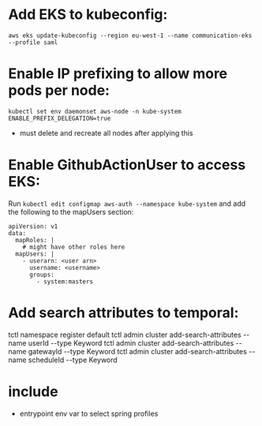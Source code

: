 # Add EKS to kubeconfig:
`aws eks update-kubeconfig --region eu-west-1 --name communication-eks --profile saml`

# Enable IP prefixing to allow more pods per node:
`kubectl set env daemonset aws-node -n kube-system ENABLE_PREFIX_DELEGATION=true`
- must delete and recreate all nodes after applying this

# Enable GithubActionUser to access EKS:
Run `kubectl edit configmap aws-auth --namespace kube-system` and add the following to the mapUsers section:
```kubernetes helm
apiVersion: v1
data:
  mapRoles: |
    # might have other roles here
  mapUsers: |
    - userarn: <user arn>
      username: <username>
      groups:
        - system:masters
```


# Add search attributes to temporal:
tctl namespace register default
tctl admin cluster add-search-attributes --name userId --type Keyword
tctl admin cluster add-search-attributes --name gatewayId --type Keyword
tctl admin cluster add-search-attributes --name scheduleId --type Keyword

# include
- entrypoint env var to select spring profiles
